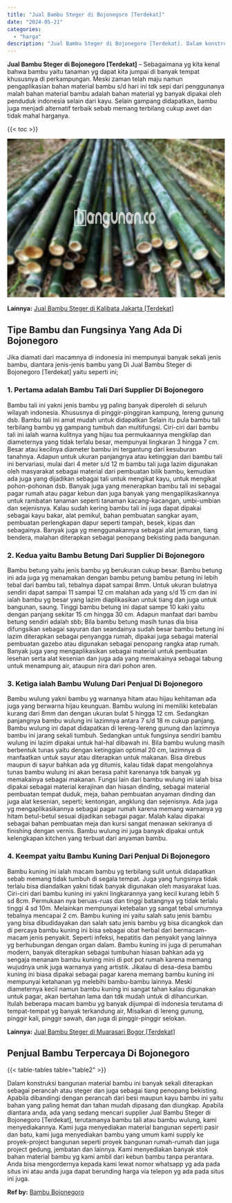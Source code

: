 ```yaml
---
title: "Jual Bambu Steger di Bojonegoro [Terdekat]"
date: "2024-05-21"
categories: 
  - "harga"
description: "Jual Bambu Steger di Bojonegoro [Terdekat]. Dalam konstruksi bangunan material bambu ini banyak sekali diterapkan sebagai perancah atau steger dan juga sebag..."
---
```


**Jual Bambu Steger di Bojonegoro \[Terdekat\]** – Sebagaimana yg kita kenal bahwa bambu yaitu tanaman yg dapat kita jumpai di banyak tempat khususnya di perkampungan. Meski zaman telah maju namun pengaplikasian bahan material bambu s/d hari ini tdk sepi dari penggunanya malah bahan material bambu adalah bahan material yg banyak dipakai oleh penduduk indonesia selain dari kayu. Selain gampang didapatkan, bambu juga menjadi alternatif terbaik sebab memang terbilang cukup awet dan tidak mahal harganya.

{{< toc >}}

![Jual Bambu Steger di Bojonegoro [Terdekat]](/images/jual-bambu-tali-18.png)

**Lainnya:** [Jual Bambu Steger di Kalibata Jakarta \[Terdekat\]](https://bambu.bangunan.co/jual-bambu-steger-di-kalibata-jakarta-terdekat/)

## Tipe Bambu dan Fungsinya Yang Ada Di Bojonegoro

Jika diamati dari macamnya di indonesia ini mempunyai banyak sekali jenis bambu, diantara jenis-jenis bambu yang Di Jual Bambu Steger di Bojonegoro \[Terdekat\] yaitu seperti ini;

### 1\. Pertama adalah Bambu Tali Dari Supplier Di Bojonegoro

Bambu tali ini yakni jenis bambu yg paling banyak diperoleh di seluruh wilayah indonesia. Khususnya di pinggir-pinggiran kampung, lereng gunung dsb. Bambu tali ini amat mudah untuk didapatkan Selain itu pula bambu tali terbilang bambu yg gampang tumbuh dan multifungsi. Ciri-ciri dari bambu tali ini ialah warna kulitnya yang hijau tua permukaannya mengkilap dan diameternya yang tidak terlalu besar, mempunyai lingkaran 3 hingga 7 cm. Besar atau kecilnya diameter bambu ini tergantung dari kesuburan tanahnya. Adapun untuk ukuran panjangnya atau ketinggian dari bambu tali ini bervariasi, mulai dari 4 meter s/d 12 m bambu tali juga lazim digunakan oleh masyarakat sebagai material dari pembuatan bilik bambu, kemudian ada juga yang dijadikan sebagai tali untuk mengikat kayu, untuk mengikat pohon-pohonan dsb. Banyak juga yang menerapkan bambu tali ini sebagai pagar rumah atau pagar kebun dan juga banyak yang mengaplikasikannya untuk rambatan tanaman seperti tanaman kacang-kacangan, umbi-umbian dan sejenisnya. Kalau sudah kering bambu tali ini juga dapat dipakai sebagai kayu bakar, alat pemikul, bahan pembuatan sangkar ayam, pembuatan perlengkapan dapur seperti tampah, besek, kipas dan sebagainya. Banyak juga yg menggunakannya sebagai alat jemuran, tiang bendera, malahan diterapkan sebagai penopang bekisting pada bangunan.

### 2\. Kedua yaitu Bambu Betung Dari Supplier Di Bojonegoro

Bambu betung yaitu jenis bambu yg berukuran cukup besar. Bambu betung ini ada juga yg menamakan dengan bambu petung bambu petung ini lebih tebal dari bambu tali, tebalnya dapat sampai 8mm. Untuk ukuran bulatnya sendiri dapat sampai 11 sampai 12 cm malahan ada yang s/d 15 cm dan ini ialah bambu yg besar yang lazim diaplikasikan untuk tiang dan juga untuk bangunan, saung. Tinggi bambu betung ini dapat sampe 10 kaki yaitu dengan panjang sekitar 15 cm hingga 30 cm. Adapun manfaat dari bambu betung sendiri adalah sbb; Bila bambu betung masih tunas dia bisa difungsikan sebagai sayuran dan seandainya sudah besar bambu betung ini lazim diterapkan sebagai penyangga rumah, dipakai juga sebagai material pembuatan gazebo atau digunakan sebagai penopang rangka atap rumah. Banyak juga yang mengaplikasikan sebagai material untuk pembuatan lesehan serta alat kesenian dan juga ada yang memakainya sebagai tabung untuk menampung air, ataupun nira dari pohon aren.

### 3\. Ketiga ialah Bambu Wulung Dari Penjual Di Bojonegoro

Bambu wulung yakni bambu yg warnanya hitam atau hijau kehitaman ada juga yang berwarna hijau keunguan. Bambu wulung ini memiliki ketebalan kurang dari 8mm dan dengan ukuran bulat 5 hingga 12 cm. Sedangkan panjangnya bambu wulung ini lazimnya antara 7 s/d 18 m cukup panjang. Bambu wulung ini dapat didapatkan di lereng-lereng gunung dan lazimnya bambu ini jarang sekali tumbuh. Sedangkan untuk fungsinya sendiri bambu wulung ini lazim dipakai untuk hal-hal dibawah ini. Bila bambu wulung masih berbentuk tunas yaitu dengan ketinggian optimal 20 cm, lazimnya di manfaatkan untuk sayur atau diterapkan untuk makanan. Bisa direbus maupun di sayur bahkan ada yg ditumis, kalau tidak dapat mengolahnya tunas bambu wulung ini akan berasa pahit karenanya tdk banyak yg memakainya sebagai makanan. Fungsi lain dari bambu wulung ini ialah bisa dipakai sebagai material kerajinan dan hiasan dinding, sebagai material pembuatan tempat duduk, meja, bahan pembuatan anyaman dinding dan juga alat kesenian, seperti; kentongan, angklung dan sejenisnya. Ada juga yg mengaplikasikannya sebagai pagar rumah karena memang warnanya yg hitam betul-betul sesuai dijadikan sebagai pagar. Malah kalau dipakai sebagai bahan pembuatan meja dan kursi sangat menawan sekiranya di finishing dengan vernis. Bambu wulung ini juga banyak dipakai untuk kelengkapan kitchen yang terbuat dari anyaman bambu.

### 4\. Keempat yaitu Bambu Kuning Dari Penjual Di Bojonegoro

Bambu kuning ini ialah macam bambu yg terbilang sulit untuk didapatkan sebab memang tidak tumbuh di segala tempat. Juga yang fungsinya tidak terlalu bisa diandalkan yakni tidak banyak digunakan oleh masyarakat luas. Ciri-ciri dari bambu kuning ini yakni lingkarannya yang kecil kurang lebih 5 sd 8cm. Permukaan nya beruas-ruas dan tinggi batangnya yg tidak terlalu tinggi 4 sd 10m. Melainkan mempunyai ketebalan yg sangat tebal umumnya tebalnya mencapai 2 cm. Bambu kuning ini yaitu salah satu jenis bambu yang bisa dibudidayakan dan salah satu jenis bambu yg bisa dicangkok dan di percaya bambu kuning ini bisa sebagai obat herbal dari bermacam-macam jenis penyakit. Seperti infeksi, hepatitis dan penyakit yang lainnya yg berhubungan dengan organ dalam. Bambu kuning ini juga di perumahan modern, banyak diterapkan sebagai tumbuhan hiasan bahkan ada yg sengaja menanam bambu kuning mini di pot pot rumah karena memang wujudnya unik juga warnanya yang artistik. Jikalau di desa-desa bambu kuning ini biasa dipakai sebagai pagar karena memang bambu kuning ini mempunyai ketahanan yg melebihi bambu-bambu lainnya. Meski diameternya kecil namun bambu kuning ini sangat tahan kalau digunakan untuk pagar, akan bertahan lama dan tdk mudah untuk di dihancurkan. Itulah beberapa macam bambu yg banyak dijumpai di indonesia terutama di tempat-tempat yg banyak terkandung air, Misalkan di lereng gunung, pinggir kali, pinggir sawah, dan juga di pinggir-pinggir selokan.

**Lainnya:** [Jual Bambu Steger di Muarasari Bogor \[Terdekat\]](https://bambu.bangunan.co/jual-bambu-steger-di-muarasari-bogor-terdekat/)

## Penjual Bambu Terpercaya Di Bojonegoro

{{< table-tables table="table2" >}}

Dalam konstruksi bangunan material bambu ini banyak sekali diterapkan sebagai perancah atau steger dan juga sebagai tiang penopang bekisting. Apabila dibandingi dengan perancah dari besi maupun kayu bambu ini yaitu bahan yang paling hemat dan tahan mudah dipasang dan diungkap. Apabila diantara anda, ada yang sedang mencari supplier Jual Bambu Steger di Bojonegoro \[Terdekat\], terutamanya bambu tali atau bambu wulung, kami menyediakannya. Kami juga menyediakan material bangunan seperti pasir dan batu, kami juga menyediakan bambu yang umum kami supply ke proyek-project bangunan seperti proyek bangunan rumah-rumah dan juga project gedung, jembatan dan lainnya. Kami menyediakan banyak stok bahan material bambu yg kami ambil dari kebun bambu tanpa perantara. Anda bisa mengordernya kepada kami lewat nomor whatsapp yg ada pada situs ini atau anda juga dapat berunding harga via telepon yg ada pada situs ini juga.

**Ref by:** [Bambu Bojonegoro](https://id.wikipedia.org/wiki/Bambu)

